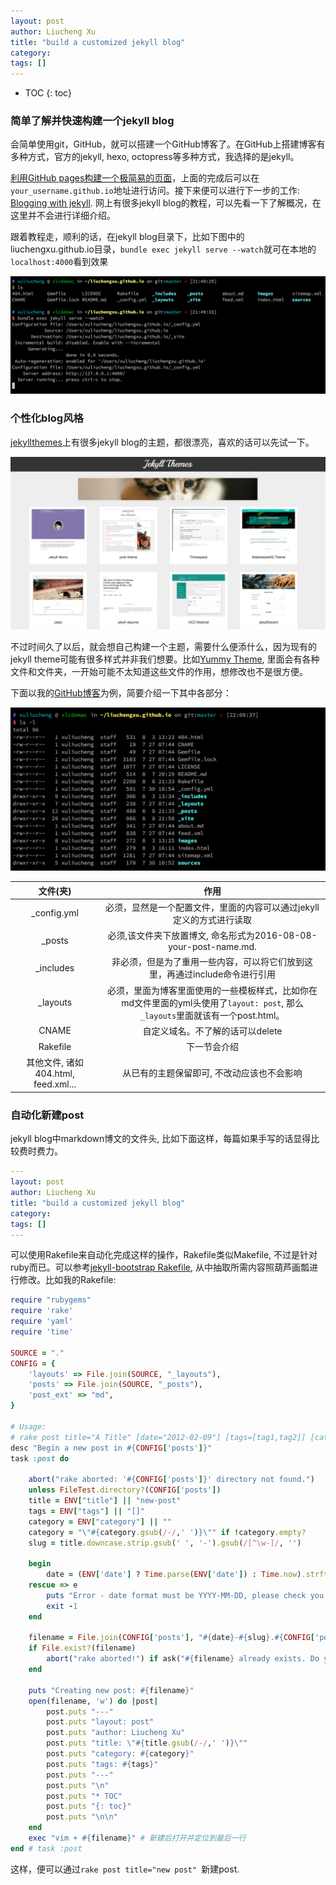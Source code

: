 ```yaml
---
layout: post
author: Liucheng Xu
title: "build a customized jekyll blog"
category: 
tags: []
---
```


* TOC
{: toc}

### 简单了解并快速构建一个jekyll blog
会简单使用git，GitHub，就可以搭建一个GitHub博客了。在GitHub上搭建博客有多种方式，官方的jekyll, hexo, octopress等多种方式，我选择的是jekyll。

[利用GitHub pages构建一个极简易的页面](https://pages.github.com/)，上面的完成后可以在`your_username.github.io`地址进行访问。接下来便可以进行下一步的工作: [Blogging with jekyll](https://help.github.com/articles/using-jekyll-as-a-static-site-generator-with-github-pages/). 网上有很多jekyll blog的教程，可以先看一下了解概况，在这里并不会进行详细介绍。

跟着教程走，顺利的话，在jekyll blog目录下，比如下图中的liuchengxu.github.io目录，`bundle exec jekyll serve --watch`就可在本地的`localhost:4000`看到效果

![github-io](/assets/img/blog/2016/08-08/github-io.png)

### 个性化blog风格
[jekyllthemes](http://jekyllthemes.org/)上有很多jekyll blog的主题，都很漂亮，喜欢的话可以先试一下。

![jekyllthemes](/assets/img/blog/2016/08-08/jekyllthemes.png)

不过时间久了以后，就会想自己构建一个主题，需要什么便添什么，因为现有的jekyll theme可能有很多样式并非我们想要。比如[Yummy Theme](https://github.com/DONGChuan/Yummy-Jekyll), 里面会有各种文件和文件夹，一开始可能不太知道这些文件的作用，想修改也不是很方便。

下面以我的[GitHub博客](https://github.com/xuliuchengxlc/xuliuchengxlc.github.io)为例，简要介绍一下其中各部分：

![structure](/assets/img/blog/2016/08-08/structure.png)


文件(夹) | 作用
:---:|:---:
_config.yml | 必须，显然是一个配置文件，里面的内容可以通过jekyll定义的方式进行读取
_posts | 必须,该文件夹下放置博文, 命名形式为2016-08-08-your-post-name.md.
_includes | 非必须，但是为了重用一些内容，可以将它们放到这里，再通过include命令进行引用
_layouts | 必须，里面为博客里面使用的一些模板样式，比如你在md文件里面的yml头使用了`layout: post`, 那么`_layouts`里面就该有一个post.html。
CNAME | 自定义域名。不了解的话可以delete
Rakefile | 下一节会介绍
其他文件, 诸如404.html, feed.xml... | 从已有的主题保留即可, 不改动应该也不会影响


### 自动化新建post
jekyll blog中markdown博文的文件头, 比如下面这样，每篇如果手写的话显得比较费时费力。

``` yml
---
layout: post
author: Liucheng Xu
title: "build a customized jekyll blog"
category: 
tags: []
---
```

可以使用Rakefile来自动化完成这样的操作，Rakefile类似Makefile, 不过是针对ruby而已。可以参考[jekyll-bootstrap Rakefile](https://github.com/plusjade/jekyll-bootstrap/blob/master/Rakefile), 从中抽取所需内容照葫芦画瓢进行修改。比如我的Rakefile:

``` ruby
require "rubygems"
require 'rake'
require 'yaml'
require 'time'

SOURCE = "."
CONFIG = {
    'layouts' => File.join(SOURCE, "_layouts"),
    'posts' => File.join(SOURCE, "_posts"),
    'post_ext' => "md",
}

# Usage: 
# rake post title="A Title" [date="2012-02-09"] [tags=[tag1,tag2]] [category="category"]
desc "Begin a new post in #{CONFIG['posts']}"
task :post do

    abort("rake aborted: '#{CONFIG['posts']}' directory not found.") 
    unless FileTest.directory?(CONFIG['posts'])
    title = ENV["title"] || "new-post"
    tags = ENV["tags"] || "[]"
    category = ENV["category"] || ""
    category = "\"#{category.gsub(/-/,' ')}\"" if !category.empty?
    slug = title.downcase.strip.gsub(' ', '-').gsub(/[^\w-]/, '')
    
    begin
        date = (ENV['date'] ? Time.parse(ENV['date']) : Time.now).strftime('%Y-%m-%d')
    rescue => e
        puts "Error - date format must be YYYY-MM-DD, please check you typed it correctly!"
        exit -1
    end
    
    filename = File.join(CONFIG['posts'], "#{date}-#{slug}.#{CONFIG['post_ext']}")
    if File.exist?(filename)
        abort("rake aborted!") if ask("#{filename} already exists. Do you want to overwrite?", ['y', 'n']) == 'n'
    end

    puts "Creating new post: #{filename}"
    open(filename, 'w') do |post|
        post.puts "---"
        post.puts "layout: post"
        post.puts "author: Liucheng Xu"
        post.puts "title: \"#{title.gsub(/-/,' ')}\""
        post.puts "category: #{category}"
        post.puts "tags: #{tags}"
        post.puts "---"
        post.puts "\n"
        post.puts "* TOC"
        post.puts "{: toc}"
        post.puts "\n\n"
    end
    exec "vim + #{filename}" # 新建后打开并定位到最后一行
end # task :post
```

这样，便可以通过`rake post title="new post" `新建post.
